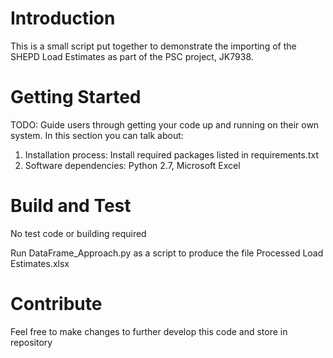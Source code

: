 # Introduction 
This is a small script put together to demonstrate the importing of the SHEPD Load Estimates
as part of the PSC project, JK7938. 

# Getting Started
TODO: Guide users through getting your code up and running on their own system. In this section you can talk about:
1.	Installation process:  Install required packages listed in requirements.txt
2.	Software dependencies:  Python 2.7, Microsoft Excel

# Build and Test
No test code or building required

Run DataFrame_Approach.py as a script to produce the file Processed Load Estimates.xlsx 

# Contribute
Feel free to make changes to further develop this code and store in repository
